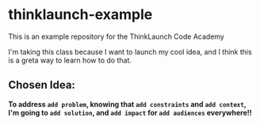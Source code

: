 # thinklaunch-example
This is an example repository for the ThinkLaunch Code Academy

I'm taking this class because I want to launch my cool idea, and I think this is a greta way to learn how to do that. 

## Chosen Idea:
**To address `add problem`, knowing that `add constraints` and `add context`, I'm going to `add solution`, and `add impact` for `add audiences` everywhere!!**
